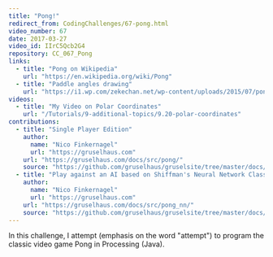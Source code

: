 ```yaml
---
title: "Pong!"
redirect_from: CodingChallenges/67-pong.html
video_number: 67
date: 2017-03-27
video_id: IIrC5Qcb2G4
repository: CC_067_Pong
links:
  - title: "Pong on Wikipedia"
    url: "https://en.wikipedia.org/wiki/Pong"
  - title: "Paddle angles drawing"
    url: "https://i1.wp.com/zekechan.net/wp-content/uploads/2015/07/pong-05b.png?resize=600%2C500"
videos:
  - title: "My Video on Polar Coordinates"
    url: "/Tutorials/9-additional-topics/9.20-polar-coordinates"
contributions:
  - title: "Single Player Edition"
    author:
      name: "Nico Finkernagel"
      url: "https://gruselhaus.com"
    url: "https://gruselhaus.com/docs/src/pong/"
    source: "https://github.com/gruselhaus/gruselsite/tree/master/docs/src/pong"
  - title: "Play against an AI based on Shiffman's Neural Network Class."
    author:
      name: "Nico Finkernagel"
      url: "https://gruselhaus.com"
    url: "https://gruselhaus.com/docs/src/pong_nn/"
    source: "https://github.com/gruselhaus/gruselsite/tree/master/docs/src/pong_nn"
---
```


In this challenge, I attempt (emphasis on the word "attempt") to program the classic video game Pong in Processing (Java).
